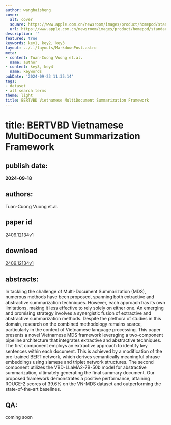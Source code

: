 ```yaml
---
author: wanghaisheng
cover:
  alt: cover
  square: https://www.apple.com.cn/newsroom/images/product/homepod/standard/Apple-HomePod-hero-230118_big.jpg.large_2x.jpg
  url: https://www.apple.com.cn/newsroom/images/product/homepod/standard/Apple-HomePod-hero-230118_big.jpg.large_2x.jpg
description: ''
featured: true
keywords: key1, key2, key3
layout: ../../layouts/MarkdownPost.astro
meta:
- content: Tuan-Cuong Vuong et.al.
  name: author
- content: key3, key4
  name: keywords
pubDate: '2024-09-23 11:35:14'
tags:
- dataset
- all search terms
theme: light
title: BERTVBD Vietnamese MultiDocument Summarization Framework
---
```


# title: BERTVBD Vietnamese MultiDocument Summarization Framework 
## publish date: 
**2024-09-18** 
## authors: 
  Tuan-Cuong Vuong et.al. 
## paper id
2409.12134v1
## download
[2409.12134v1](http://arxiv.org/abs/2409.12134v1)
## abstracts:
In tackling the challenge of Multi-Document Summarization (MDS), numerous methods have been proposed, spanning both extractive and abstractive summarization techniques. However, each approach has its own limitations, making it less effective to rely solely on either one. An emerging and promising strategy involves a synergistic fusion of extractive and abstractive summarization methods. Despite the plethora of studies in this domain, research on the combined methodology remains scarce, particularly in the context of Vietnamese language processing. This paper presents a novel Vietnamese MDS framework leveraging a two-component pipeline architecture that integrates extractive and abstractive techniques. The first component employs an extractive approach to identify key sentences within each document. This is achieved by a modification of the pre-trained BERT network, which derives semantically meaningful phrase embeddings using siamese and triplet network structures. The second component utilizes the VBD-LLaMA2-7B-50b model for abstractive summarization, ultimately generating the final summary document. Our proposed framework demonstrates a positive performance, attaining ROUGE-2 scores of 39.6% on the VN-MDS dataset and outperforming the state-of-the-art baselines.
## QA:
coming soon
